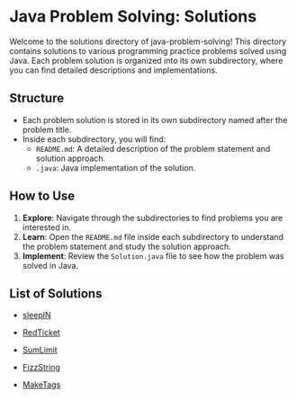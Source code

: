 
# Java Problem Solving: Solutions

Welcome to the solutions directory of java-problem-solving! This directory contains solutions to various programming practice problems solved using Java. Each problem solution is organized into its own subdirectory, where you can find detailed descriptions and implementations.

## Structure

- Each problem solution is stored in its own subdirectory named after the problem title.
- Inside each subdirectory, you will find:
  - `README.md`: A detailed description of the problem statement and solution approach.
  - `.java`: Java implementation of the solution.

## How to Use

1. **Explore**: Navigate through the subdirectories to find problems you are interested in.
2. **Learn**: Open the `README.md` file inside each subdirectory to understand the problem statement and study the solution approach.
3. **Implement**: Review the `Solution.java` file to see how the problem was solved in Java.

## List of Solutions

- [sleepIN](https://github.com/priyanshu-saraswat/java-problem-solving/tree/main/solutions/sleepIN)

- [RedTicket](https://github.com/priyanshu-saraswat/java-problem-solving/tree/main/solutions/redticket)

- [SumLimit](https://github.com/priyanshu-saraswat/java-problem-solving/tree/main/solutions/sumlimit)

- [FizzString](https://github.com/priyanshu-saraswat/java-problem-solving/tree/main/solutions/fizzstring)

- [MakeTags](https://github.com/priyanshu-saraswat/java-problem-solving/tree/main/solutions/maketags)
